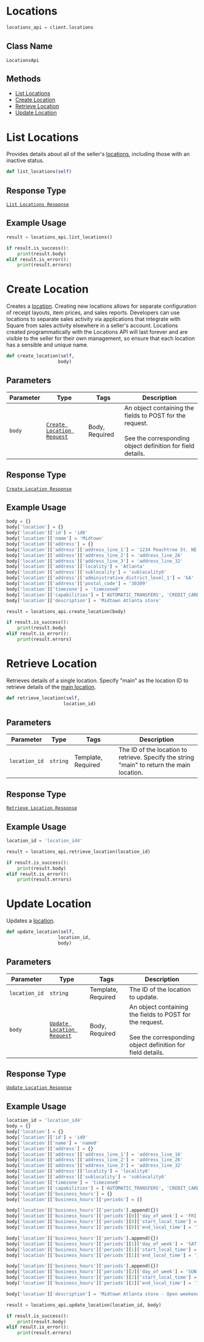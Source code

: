 # Locations

```python
locations_api = client.locations
```

## Class Name

`LocationsApi`

## Methods

* [List Locations](../../doc/api/locations.md#list-locations)
* [Create Location](../../doc/api/locations.md#create-location)
* [Retrieve Location](../../doc/api/locations.md#retrieve-location)
* [Update Location](../../doc/api/locations.md#update-location)


# List Locations

Provides details about all of the seller's [locations](https://developer.squareup.com/docs/locations-api),
including those with an inactive status.

```python
def list_locations(self)
```

## Response Type

[`List Locations Response`](../../doc/models/list-locations-response.md)

## Example Usage

```python
result = locations_api.list_locations()

if result.is_success():
    print(result.body)
elif result.is_error():
    print(result.errors)
```


# Create Location

Creates a [location](https://developer.squareup.com/docs/locations-api).
Creating new locations allows for separate configuration of receipt layouts, item prices,
and sales reports. Developers can use locations to separate sales activity via applications
that integrate with Square from sales activity elsewhere in a seller's account.
Locations created programmatically with the Locations API will last forever and
are visible to the seller for their own management, so ensure that
each location has a sensible and unique name.

```python
def create_location(self,
                   body)
```

## Parameters

| Parameter | Type | Tags | Description |
|  --- | --- | --- | --- |
| `body` | [`Create Location Request`](../../doc/models/create-location-request.md) | Body, Required | An object containing the fields to POST for the request.<br><br>See the corresponding object definition for field details. |

## Response Type

[`Create Location Response`](../../doc/models/create-location-response.md)

## Example Usage

```python
body = {}
body['location'] = {}
body['location']['id'] = 'id0'
body['location']['name'] = 'Midtown'
body['location']['address'] = {}
body['location']['address']['address_line_1'] = '1234 Peachtree St. NE'
body['location']['address']['address_line_2'] = 'address_line_26'
body['location']['address']['address_line_3'] = 'address_line_32'
body['location']['address']['locality'] = 'Atlanta'
body['location']['address']['sublocality'] = 'sublocality6'
body['location']['address']['administrative_district_level_1'] = 'GA'
body['location']['address']['postal_code'] = '30309'
body['location']['timezone'] = 'timezone0'
body['location']['capabilities'] = ['AUTOMATIC_TRANSFERS', 'CREDIT_CARD_PROCESSING', 'AUTOMATIC_TRANSFERS']
body['location']['description'] = 'Midtown Atlanta store'

result = locations_api.create_location(body)

if result.is_success():
    print(result.body)
elif result.is_error():
    print(result.errors)
```


# Retrieve Location

Retrieves details of a single location. Specify "main"
as the location ID to retrieve details of the [main location](https://developer.squareup.com/docs/locations-api#about-the-main-location).

```python
def retrieve_location(self,
                     location_id)
```

## Parameters

| Parameter | Type | Tags | Description |
|  --- | --- | --- | --- |
| `location_id` | `string` | Template, Required | The ID of the location to retrieve. Specify the string<br>"main" to return the main location. |

## Response Type

[`Retrieve Location Response`](../../doc/models/retrieve-location-response.md)

## Example Usage

```python
location_id = 'location_id4'

result = locations_api.retrieve_location(location_id)

if result.is_success():
    print(result.body)
elif result.is_error():
    print(result.errors)
```


# Update Location

Updates a [location](https://developer.squareup.com/docs/locations-api).

```python
def update_location(self,
                   location_id,
                   body)
```

## Parameters

| Parameter | Type | Tags | Description |
|  --- | --- | --- | --- |
| `location_id` | `string` | Template, Required | The ID of the location to update. |
| `body` | [`Update Location Request`](../../doc/models/update-location-request.md) | Body, Required | An object containing the fields to POST for the request.<br><br>See the corresponding object definition for field details. |

## Response Type

[`Update Location Response`](../../doc/models/update-location-response.md)

## Example Usage

```python
location_id = 'location_id4'
body = {}
body['location'] = {}
body['location']['id'] = 'id0'
body['location']['name'] = 'name0'
body['location']['address'] = {}
body['location']['address']['address_line_1'] = 'address_line_16'
body['location']['address']['address_line_2'] = 'address_line_26'
body['location']['address']['address_line_3'] = 'address_line_32'
body['location']['address']['locality'] = 'locality6'
body['location']['address']['sublocality'] = 'sublocality6'
body['location']['timezone'] = 'timezone0'
body['location']['capabilities'] = ['AUTOMATIC_TRANSFERS', 'CREDIT_CARD_PROCESSING', 'AUTOMATIC_TRANSFERS']
body['location']['business_hours'] = {}
body['location']['business_hours']['periods'] = []

body['location']['business_hours']['periods'].append({})
body['location']['business_hours']['periods'][0]['day_of_week'] = 'FRI'
body['location']['business_hours']['periods'][0]['start_local_time'] = '07:00'
body['location']['business_hours']['periods'][0]['end_local_time'] = '18:00'

body['location']['business_hours']['periods'].append({})
body['location']['business_hours']['periods'][1]['day_of_week'] = 'SAT'
body['location']['business_hours']['periods'][1]['start_local_time'] = '07:00'
body['location']['business_hours']['periods'][1]['end_local_time'] = '18:00'

body['location']['business_hours']['periods'].append({})
body['location']['business_hours']['periods'][2]['day_of_week'] = 'SUN'
body['location']['business_hours']['periods'][2]['start_local_time'] = '09:00'
body['location']['business_hours']['periods'][2]['end_local_time'] = '15:00'

body['location']['description'] = 'Midtown Atlanta store - Open weekends'

result = locations_api.update_location(location_id, body)

if result.is_success():
    print(result.body)
elif result.is_error():
    print(result.errors)
```

